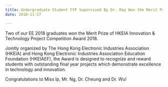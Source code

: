 ```yaml
---
title: Undergraduate Student FYP Supervised By Dr. Ray Won the Merit Prize of HKEIA Innovation & Technology Project Competition Award 2018
date: 2018-11-27

---
```

Two of our EE 2018 graduates won the Merit Prize of HKEIA Innovation & Technology Project Competition Award 2018.
<!--more-->
Jointly organized by The Hong Kong Electronic Industries Association (HKEIA) and Hong Kong Electronic Industries Association Education Foundation (HKEIAEF), the Award is designed to recognize and reward students with outstanding final year projects which demonstrate excellence in technology and innovation.

Congratulations to Miss Ip, Mr. Ng, Dr. Cheung and Dr. Wu!